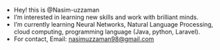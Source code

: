 -  Hey! this is @Nasim-uzzaman
-  I’m interested in learning new skills and work with brilliant minds.
-  I’m currently learning Neural Networks, Natural Language Processing, cloud computing, programming language (Java, python, Laravel).
-  For contact, Email: nasimuzzaman98@gmail.com

